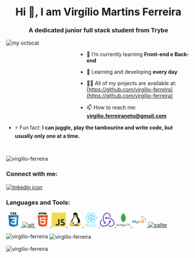 <h1 align="center">Hi 👋, I am Virgílio Martins Ferreira</h1>
<h3 align="center">A dedicated junior full stack student from Trybe</h3>


<img align="left" src="https://octocat-generator-assets.githubusercontent.com/my-octocat-1621053548696.png" alt="my octocat" height="220" width="220" />

<div align="right">
  
<div align="left">
  
  <br>
  
- 🌱 I’m currently learning **Front-end e Back-end**

- :telescope: Learning and developing **every day**

- 👨‍💻 All of my projects are available at: [https://github.com/virgilio-ferreira](https://github.com/virgilio-ferreira)

- 📫 How to reach me: **virgilio.ferreiraneto@gmail.com**

- ⚡ Fun fact: **I can juggle, play the tambourine and write code, but usually only one at a time.**

<br>

<div>
  <p align="left"> <img src="https://komarev.com/ghpvc/?username=virgilio-ferreira&label=Profile%20views&color=0e75b6&style=flat" alt="virgilio-ferreira" /> </p>
<div>


<h3 align="left">Connect with me:</h3>
<p align="left">
<a href="https://linkedin.com/in/virgílio-josé-martins-ferreira-neto-630b11211/" target="blank"><img align="center" src="https://img-premium.flaticon.com/png/512/174/174857.png?token=exp=1621053616~hmac=d38200eebecef481005d5674776ac88d" alt="linkedin icon" height="30" width="40" /></a>
</p>

<h3 align="left">Languages and Tools:</h3>
<p align="left"> <a href="https://www.w3schools.com/css/" target="_blank"> <img src="https://raw.githubusercontent.com/devicons/devicon/master/icons/css3/css3-original-wordmark.svg" alt="css3" width="40" height="40"/> </a> <a href="https://git-scm.com/" target="_blank"> <img src="https://www.vectorlogo.zone/logos/git-scm/git-scm-icon.svg" alt="git" width="40" height="40"/> </a> <a href="https://www.w3.org/html/" target="_blank"> <img src="https://raw.githubusercontent.com/devicons/devicon/master/icons/html5/html5-original-wordmark.svg" alt="html5" width="40" height="40"/> </a> <a href="https://developer.mozilla.org/en-US/docs/Web/JavaScript" target="_blank"> <img src="https://raw.githubusercontent.com/devicons/devicon/master/icons/javascript/javascript-original.svg" alt="javascript" width="40" height="40"/> </a> <a href="https://www.linux.org/" target="_blank"> <img src="https://raw.githubusercontent.com/devicons/devicon/master/icons/linux/linux-original.svg" alt="linux" width="40" height="40"/> </a> <a href="https://reactjs.org/" target="_blank"> <img src="https://raw.githubusercontent.com/devicons/devicon/master/icons/react/react-original-wordmark.svg" alt="react" width="40" height="40"/> </a> <a href="https://redux.js.org" target="_blank"> <img src="https://raw.githubusercontent.com/devicons/devicon/master/icons/redux/redux-original.svg" alt="redux" width="40" height="40"/> </a><a href="https://www.mongodb.com/" target="_blank"> <img src="https://raw.githubusercontent.com/devicons/devicon/master/icons/mongodb/mongodb-original-wordmark.svg" alt="mongodb" width="40" height="40"/> </a> <a href="https://www.mysql.com/" target="_blank"> <img src="https://raw.githubusercontent.com/devicons/devicon/master/icons/mysql/mysql-original-wordmark.svg" alt="mysql" width="40" height="40"/> </a> <a href="https://www.sqlite.org/" target="_blank"> <img src="https://www.vectorlogo.zone/logos/sqlite/sqlite-icon.svg" alt="sqlite" width="40" height="40"/> </a> </p>

<p><img align="left" src="https://github-readme-stats.vercel.app/api/top-langs?username=virgilio-ferreira&show_icons=true&locale=en&layout=compact" alt="virgilio-ferreira" /></p>

<p>&nbsp;<img align="center" src="https://github-readme-stats.vercel.app/api?username=virgilio-ferreira&show_icons=true&locale=en" alt="virgilio-ferreira" /></p>

<p><img align="center" src="https://github-readme-streak-stats.herokuapp.com/?user=virgilio-ferreira&" alt="virgilio-ferreira" /></p>

